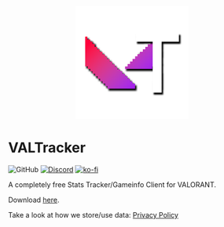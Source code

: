 <p align="center"><img width="230px" src="iconss/VALTracker_Logo_default.png"></p> 

# VALTracker

![GitHub](https://img.shields.io/github/license/VALTracker/DesktopClient?label=License) [![Discord](https://img.shields.io/discord/927898163094900777?color=%235865F2&label=Our%20Discord)](https://discord.gg/aJfQ4yHysG) [![ko-fi](https://ko-fi.com/img/githubbutton_sm.svg)](https://ko-fi.com/J3J2BUBT8)

A completely free Stats Tracker/Gameinfo Client for VALORANT.

Download [here](https://valtracker.gg/).

Take a look at how we store/use data: [Privacy Policy](https://valtracker.gg/privacy)
